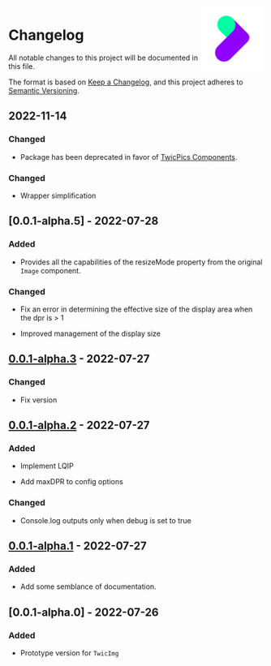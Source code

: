 <img align="right" width="25%" src="https://raw.githubusercontent.com/twicpics/components/main/logo.png">

# Changelog

All notable changes to this project will be documented in this file.

The format is based on [Keep a Changelog](https://keepachangelog.com/en/1.0.0/), and this project adheres to [Semantic Versioning](https://semver.org/spec/v2.0.0.html).

## 2022-11-14

### Changed

- Package has been deprecated in favor of [TwicPics Components](https://github.com/TwicPics/components).

### Changed 

- Wrapper simplification

## [0.0.1-alpha.5] - 2022-07-28

### Added

- Provides all the capabilities of the resizeMode property from the original `Image` component.

### Changed

- Fix an error in determining the effective size of the display area when the dpr is > 1

- Improved management of the display size

## [0.0.1-alpha.3] - 2022-07-27

### Changed

- Fix version

## [0.0.1-alpha.2] - 2022-07-27

### Added

- Implement LQIP

- Add maxDPR to config options

### Changed

- Console.log outputs only when debug is set to true

## [0.0.1-alpha.1] - 2022-07-27

### Added

- Add some semblance of documentation.

## [0.0.1-alpha.0] - 2022-07-26

### Added

- Prototype version for `TwicImg`

[unreleased]: https://github.com/TwicPics/components-react-native/compare/main...dev
[0.0.1-alpha.1]: https://github.com/TwicPics/components-react-native/compare/0.0.1-alpha-0...0.0.1-alpha.1
[0.0.1-alpha.2]: https://github.com/TwicPics/components-react-native/compare/0.0.1-alpha.1...0.0.1-alpha.2
[0.0.1-alpha.3]: https://github.com/TwicPics/components-react-native/compare/0.0.1-alpha.2...0.0.1-alpha.3
[0.0.1-alpha.4]: https://github.com/TwicPics/components-react-native/compare/0.0.1-alpha.3...0.0.1-alpha.5
